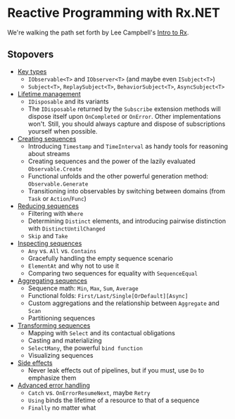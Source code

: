 # Reactive Programming with Rx.NET

We're walking the path set forth by Lee Campbell's [Intro to Rx].

## Stopovers

* [Key types]
    * `IObservable<T>` and `IObserver<T>` (and maybe even `ISubject<T>`)
    * `Subject<T>`, `ReplaySubject<T>`, `BehaviorSubject<T>`, `AsyncSubject<T>`
* [Lifetime management]
    * `IDisposable` and its variants
    * The `IDisposable` returned by the `Subscribe` extension methods will dispose itself upon `OnCompleted` or `OnError`. Other implementations won't. Still, you should always capture and dispose of subscriptions yourself when possible.
* [Creating sequences]
    * Introducing `Timestamp` and `TimeInterval` as handy tools for reasoning about streams
    * Creating sequences and the power of the lazily evaluated `Observable.Create`
    * Functional unfolds and the other powerful generation method: `Observable.Generate`
    * Transitioning into observables by switching between domains (from `Task` or `Action`/`Func`)
* [Reducing sequences]
    * Filtering with `Where`
    * Determining `Distinct` elements, and introducing pairwise distinction with `DistinctUntilChanged`
    * `Skip` and `Take`
* [Inspecting sequences]
    * `Any` vs. `All` vs. `Contains`
    * Gracefully handling the empty sequence scenario
    * `ElementAt` and why not to use it
    * Comparing two sequences for equality with `SequenceEqual`
* [Aggregating sequences]
    * Sequence math: `Min`, `Max`, `Sum`, `Average`
    * Functional folds: `First/Last/Single[OrDefault][Async]`
    * Custom aggregations and the relationship between `Aggregate` and `Scan`
    * Partitioning sequences
* [Transforming sequences]
    * Mapping with `Select` and its contactual obligations
    * Casting and materializing
    * `SelectMany`, the powerful `bind function`
    * Visualizing sequences
* [Side effects]
    * Never leak effects out of pipelines, but if you must, use `Do` to emphasize them
* [Advanced error handling]
    * `Catch` vs. `OnErrorResumeNext`, maybe `Retry`
    * `Using` binds the lifetime of a resource to that of a sequence
    * `Finally` no matter what

[Intro to Rx]: <http://introtorx.com/>
[Key types]: <https://github.com/panteamihai/workshop-rx/blob/master/RxWorkshop/KeyTypes.cs>
[Lifetime management]: <https://github.com/panteamihai/workshop-rx/blob/master/RxWorkshop/LifetimeManagement.cs>
[Creating sequences]: <https://github.com/panteamihai/workshop-rx/blob/master/RxWorkshop/CreatingSequences.cs>
[Reducing sequences]: <https://github.com/panteamihai/workshop-rx/blob/master/RxWorkshop/ReducingSequences.cs>
[Inspecting sequences]: <https://github.com/panteamihai/workshop-rx/blob/master/RxWorkshop/InspectingSequences.cs>
[Aggregating sequences]: <https://github.com/panteamihai/workshop-rx/blob/master/RxWorkshop/AggregatingSequences.cs>
[Transforming sequences]: <https://github.com/panteamihai/workshop-rx/blob/master/RxWorkshop/TransformingSequences.cs>
[Side effects]: <https://github.com/panteamihai/workshop-rx/blob/master/RxWorkshop/SideEffects.cs>
[Advanced error handling]: <https://github.com/panteamihai/workshop-rx/blob/master/RxWorkshop/AdvancedErrorHandling.cs> 